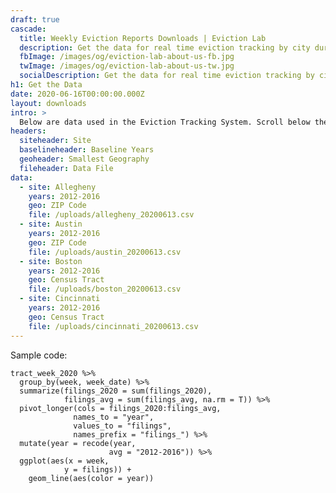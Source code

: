```yaml
---
draft: true
cascade:
  title: Weekly Eviction Reports Downloads | Eviction Lab
  description: Get the data for real time eviction tracking by city during COVID-19.
  fbImage: /images/og/eviction-lab-about-us-fb.jpg
  twImage: /images/og/eviction-lab-about-us-tw.jpg
  socialDescription: Get the data for real time eviction tracking by city during COVID-19.
h1: Get the Data
date: 2020-06-16T00:00:00.000Z
layout: downloads
intro: >
  Below are data used in the Eviction Tracking System. Scroll below the table to find code samples for using the data in your own applications. Please cite as follows. 
headers:
  siteheader: Site
  baselineheader: Baseline Years
  geoheader: Smallest Geography
  fileheader: Data File  
data:
  - site: Allegheny
    years: 2012-2016
    geo: ZIP Code
    file: /uploads/allegheny_20200613.csv
  - site: Austin
    years: 2012-2016
    geo: ZIP Code
    file: /uploads/austin_20200613.csv 
  - site: Boston
    years: 2012-2016
    geo: Census Tract
    file: /uploads/boston_20200613.csv 
  - site: Cincinnati
    years: 2012-2016
    geo: Census Tract
    file: /uploads/cincinnati_20200613.csv      
---
```

Sample code:

    tract_week_2020 %>%   
      group_by(week, week_date) %>% 
      summarize(filings_2020 = sum(filings_2020),
                filings_avg = sum(filings_avg, na.rm = T)) %>%
      pivot_longer(cols = filings_2020:filings_avg,
                  names_to = "year",
                  values_to = "filings",
                  names_prefix = "filings_") %>% 
      mutate(year = recode(year,
                          avg = "2012-2016")) %>% 
      ggplot(aes(x = week,
                y = filings)) +
        geom_line(aes(color = year))